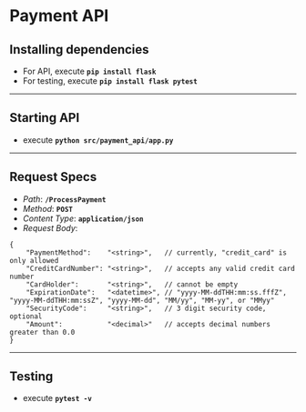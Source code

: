 **<h1>Payment API</h1>**

**<h2>Installing dependencies</h2>**
- For API, execute **`pip install flask`**
- For testing, execute **`pip install flask pytest`**

___
**<h2>Starting API</h2>**
- execute **`python src/payment_api/app.py`**

___
**<h2>Request Specs</h2>**
- *Path*:         **`/ProcessPayment`**
- *Method*:       **`POST`**
- *Content Type*: **`application/json`**
- *Request Body*:
```
{
    "PaymentMethod":    "<string>",   // currently, "credit_card" is only allowed
    "CreditCardNumber": "<string>",   // accepts any valid credit card number
    "CardHolder":       "<string>",   // cannot be empty
    "ExpirationDate":   "<datetime>", // "yyyy-MM-ddTHH:mm:ss.fffZ", "yyyy-MM-ddTHH:mm:ssZ", "yyyy-MM-dd", "MM/yy", "MM-yy", or "MMyy"
    "SecurityCode":     "<string>",   // 3 digit security code, optional
    "Amount":           "<decimal>"   // accepts decimal numbers greater than 0.0
}
```
___
**<h2>Testing</h2>**
- execute **`pytest -v`**
